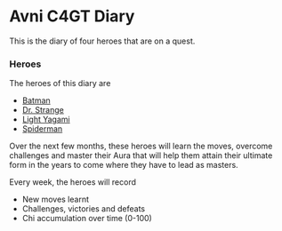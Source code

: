 # Avni C4GT Diary

This is the diary of four heroes that are on a quest. 

### Heroes
The heroes of this diary are
- [Batman](batman.md)
- [Dr. Strange](Dr_Strange.md)
- [Light Yagami](Light_Yagami.md)
- [Spiderman](spiderman.md)


Over the next few months, these heroes will learn the moves, overcome challenges and master their Aura that will help them attain their ultimate form in the years to come where they have to lead as masters. 

Every week, the heroes will record
- New moves learnt
- Challenges, victories and defeats
- Chi accumulation over time (0-100)

